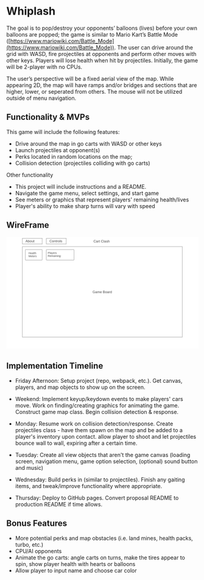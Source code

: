 # Whiplash

The goal is to pop/destroy your opponents’ balloons (lives) before your own balloons are popped; the game is similar to Mario Kart’s Battle Mode ([https://www.mariowiki.com/Battle_Mode](https://www.mariowiki.com/Battle_Mode)). The user can drive around the grid with WASD, fire projectiles at opponents and perform other moves with other keys. Players will lose health when hit by projectiles. Initially, the game will be 2-player with no CPUs.

The user’s perspective will be a fixed aerial view of the map. While appearing 2D, the map will have ramps and/or bridges and sections that are higher, lower, or seperated from others. The mouse will not be utilized outside of menu navigation.


## Functionality & MVPs
This game will include the following features:
- Drive around the map in go carts with WASD or other keys
- Launch projectiles at opponent(s)
- Perks located in random locations on the map;
- Collision detection (projectiles colliding with go carts)

Other functionality
- This project will include instructions and a README.
- Navigate the game menu, select settings, and start game
- See meters or graphics that represent players' remaining health/lives
- Player's ability to make sharp turns will vary with speed

## WireFrame
![Screenshot](Homepage.png)


## Implementation Timeline
- Friday Afternoon: Setup project (repo, webpack, etc.). Get canvas, players, and map objects to show up on the screen.

- Weekend: Implement keyup/keydown events to make players' cars move. Work on finding/creating graphics for animating the game. Construct game map class. Begin collision detection & response.

- Monday: Resume work on collision detection/response. Create projectiles class - have them spawn on the map and be added to a player's inventory upon contact. allow player to shoot and let projectiles bounce wall to wall, expiring after a certain time.

- Tuesday: Create all view objects that aren't the game canvas (loading screen, navigation menu, game option selection, (optional) sound button and music)

- Wednesday: Build perks in (similar to projectiles). Finish any gaiting items, and  tweak/improve functionality where appropriate.

- Thursday: Deploy to GitHub pages. Convert proposal README to production README if time allows.


## Bonus Features
- More potential perks and map obstacles (i.e. land mines, health packs, turbo, etc.)
- CPU/AI opponents
- Animate the go carts: angle carts on turns, make the tires appear to spin, show player health with hearts or balloons
- Allow player to input name and choose car color










